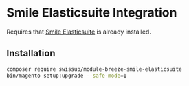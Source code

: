 # Smile Elasticsuite Integration

Requires that [Smile Elasticsuite](https://github.com/Smile-SA/elasticsuite) is already installed.

## Installation

```bash
composer require swissup/module-breeze-smile-elasticsuite
bin/magento setup:upgrade --safe-mode=1
```
